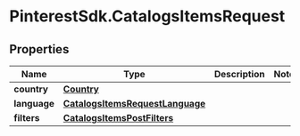 # PinterestSdk.CatalogsItemsRequest

## Properties

Name | Type | Description | Notes
------------ | ------------- | ------------- | -------------
**country** | [**Country**](Country.md) |  | 
**language** | [**CatalogsItemsRequestLanguage**](CatalogsItemsRequestLanguage.md) |  | 
**filters** | [**CatalogsItemsPostFilters**](CatalogsItemsPostFilters.md) |  | 


